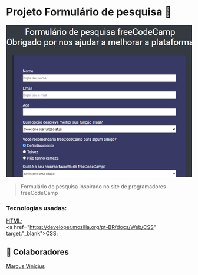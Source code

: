 # Projeto Formulário de pesquisa 🔎


<!---Esses são exemplos. Veja https://shields.io para outras pessoas ou para personalizar este conjunto de escudos. Você pode querer incluir dependências, status do projeto e informações de licença aqui--->


<img src="./assets/formulario-print.png" alt="convertorProject-image">



> Formulário de pesquisa inspirado no site de programadores freeCodeCamp

### Tecnologias usadas:
 <a href="https://developer.mozilla.org/pt-BR/docs/Web/HTML" target="_blank">HTML</a>;
 <br>
 <a href="https://developer.mozilla.org/pt-BR/docs/Web/CSS" target:"_blank">CSS</a>;
## 🤝 Colaboradores

<a href="https://www.linkedin.com/in/marcusviniciusbeghelisantos/" target="_blank">Marcus Vinícius</a>





